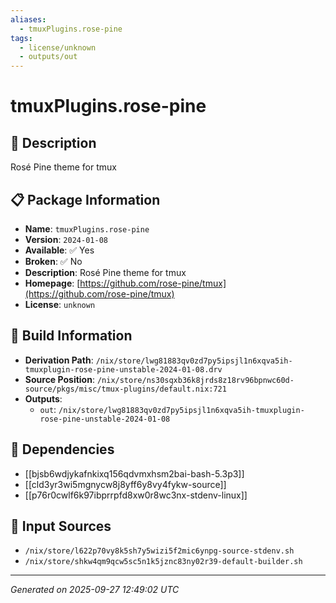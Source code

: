 ```yaml
---
aliases:
  - tmuxPlugins.rose-pine
tags:
  - license/unknown
  - outputs/out
---
```


# tmuxPlugins.rose-pine

## 📝 Description

Rosé Pine theme for tmux

## 📋 Package Information

- **Name**: `tmuxPlugins.rose-pine`
- **Version**: `2024-01-08`
- **Available**: ✅ Yes
- **Broken**: ✅ No
- **Description**: Rosé Pine theme for tmux
- **Homepage**: [https://github.com/rose-pine/tmux](https://github.com/rose-pine/tmux)
- **License**: `unknown`

## 🔧 Build Information

- **Derivation Path**: `/nix/store/lwg81883qv0zd7py5ipsjl1n6xqva5ih-tmuxplugin-rose-pine-unstable-2024-01-08.drv`
- **Source Position**: `/nix/store/ns30sqxb36k8jrds8z18rv96bpnwc60d-source/pkgs/misc/tmux-plugins/default.nix:721`
- **Outputs**:
  - `out`:  `/nix/store/lwg81883qv0zd7py5ipsjl1n6xqva5ih-tmuxplugin-rose-pine-unstable-2024-01-08`

## 🔗 Dependencies

- [[bjsb6wdjykafnkixq156qdvmxhsm2bai-bash-5.3p3]]
- [[cld3yr3wi5mgnycw8j8yff6y8vy4fykw-source]]
- [[p76r0cwlf6k97ibprrpfd8xw0r8wc3nx-stdenv-linux]]

## 📁 Input Sources

- `/nix/store/l622p70vy8k5sh7y5wizi5f2mic6ynpg-source-stdenv.sh`
- `/nix/store/shkw4qm9qcw5sc5n1k5jznc83ny02r39-default-builder.sh`

---
*Generated on 2025-09-27 12:49:02 UTC*
